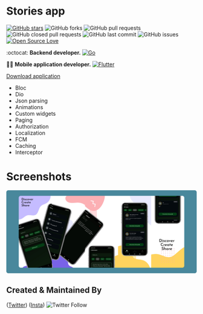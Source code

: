 # Stories app

[![GitHub stars](https://img.shields.io/github/stars/xaldarof/stories-app?style=social)](https://github.com/xaldarof/stories-app)
![GitHub forks](https://img.shields.io/github/forks/xaldarof/stories-app?style=social)
![GitHub pull requests](https://img.shields.io/github/issues-pr/xaldarof/stories-app)
![GitHub closed pull requests](https://img.shields.io/github/issues-pr-closed/xaldarof/stories-app)
![GitHub last commit](https://img.shields.io/github/last-commit/xaldarof/stories-app)
![GitHub issues](https://img.shields.io/github/issues-raw/xaldarof/stories-app)
[![Open Source Love](https://badges.frapsoft.com/os/v2/open-source.svg?v=103)](https://github.com/xaldarof/stories-app)

:octocat: **Backend developer.**
[![Go](https://img.shields.io/badge/django-%2300ADD8.svg?style=for-the-badge&logo=django&logoColor=white)](https://github.com/xaldarof)

👨‍🚀 **Mobile application developer.**
[![Flutter](https://img.shields.io/badge/Flutter-%2302569B.svg?style=for-the-badge&logo=Flutter&logoColor=white)](https://github.com/xaldarof)

[Download application](https://play.google.com/store/apps/details?id=xaldarof.stories.app)

- Bloc
- Dio
- Json parsing
- Animations
- Custom widgets
- Paging
- Authorization
- Localization
- FCM
- Caching
- Interceptor

# Screenshots

![alt text](https://github.com/xaldarof/stories-app/blob/main/screenshots/screens.png)

## Created & Maintained By

([Twitter](https://www.twitter.com/xaldarof))  ([Insta](https://www.instagram.com/xaldarof))
![Twitter Follow](https://img.shields.io/twitter/follow/xaldarof?style=social)
